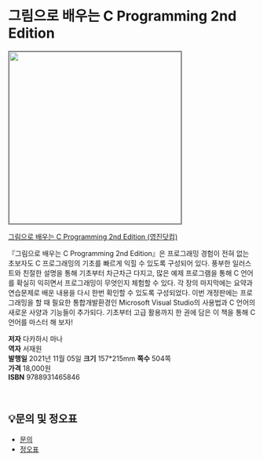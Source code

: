 # 그림으로 배우는 C Programming 2nd Edition

<img src="https://www.youngjin.com/images/book_cover/9788931465846.jpg" height="350px" style="border: 2px solid grey;">

[그림으로 배우는 C Programming 2nd Edition (영진닷컴)](https://blog.naver.com/ydot/222515152463)

『그림으로 배우는 C Programming 2nd Edition』은 프로그래밍 경험이 전혀 없는 초보자도 C 프로그래밍의 기초를 빠르게 익힐 수 있도록 구성되어 있다. 풍부한 일러스트와 친절한 설명을 통해 기초부터 차근차근 다지고, 많은 예제 프로그램을 통해 C 언어를 확실히 익히면서 프로그래밍이 무엇인지 체험할 수 있다. 각 장의 마지막에는 요약과 연습문제로 배운 내용을 다시 한번 확인할 수 있도록 구성되었다. 이번 개정판에는 프로그래밍을 할 때 필요한 통합개발환경인 Microsoft Visual Studio의 사용법과 C 언어의 새로운 사양과 기능들이 추가되다. 기초부터 고급 활용까지 한 권에 담은 이 책을 통해 C 언어를 마스터 해 보자!

**저자** 다카하시 마나  
**역자** 서재원  
**발행일** 2021년 11월 05일
**크기** 157*215mm 
**쪽수** 504쪽  
**가격** 18,000원  
**ISBN** 9788931465846  

<br>

## 💡문의 및 정오표
- [문의](mailto:Support@youngjin.com)
- [정오표](https://www.youngjin.com/Artyboard/mboard.asp?strBoardID=errata)

